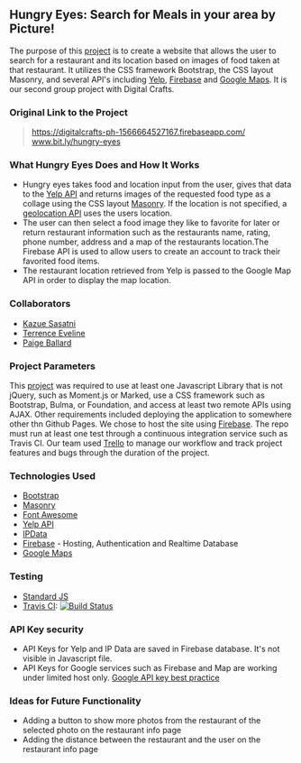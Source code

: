 ## Hungry Eyes: Search for Meals in your area by Picture!

The purpose of this [project](https://github.com/oakmac/phase1-final-project-requirements) is to create a website that allows the user to search for a restaurant and its location based on images of food taken at that restaurant.  It utilizes the CSS framework Bootstrap, the CSS layout Masonry, and several API's including [Yelp](https://www.yelp.com/developers), [Firebase](https://firebase.google.com/) and [Google Maps](https://developers.google.com/maps/documentation/). It is our second group project with Digital Crafts.

### Original Link to the Project
> https://digitalcrafts-ph-1566664527167.firebaseapp.com/
> www.bit.ly/hungry-eyes

### What Hungry Eyes Does and How It Works
* Hungry eyes takes food and location input from the user, gives that data to the [Yelp API](https://www.yelp.com/developers) and returns images of the requested food type as a collage using the CSS layout [Masonry](https://masonry.desandro.com/). If the location is not specified, a [geolocation API](https://ipdata.co/) uses the users location.  
* The user can then select a food image they like to favorite for later or return restaurant information such as the restaurants name, rating, phone number, address and a map of the restaurants location.The Firebase API is used to allow users to create an account to track their favorited food items.   
* The restaurant location retrieved from Yelp is passed to the Google Map API in order to display the map location.
  
### Collaborators
* [Kazue Sasatni](https://github.com/segakazzz)
* [Terrence Eveline](https://github.com/tjeve)
* [Paige Ballard](https://github.com/paigeballard)

### Project Parameters
This [project](https://github.com/oakmac/phase1-final-project-requirements) was required to use at least one Javascript Library that is not jQuery, such as Moment.js or Marked, use a CSS framework such as Bootstrap, Bulma, or Foundation, and access at least two remote APIs using AJAX. Other requirements included deploying the application to somewhere other thn Github Pages. We chose to host the site using [Firebase](https://firebase.google.com/). The repo must run at least one test through a continuous integration service such as Travis CI.
Our team used [Trello](www.trello.com) to manage our workflow and track project features and bugs through the duration of the project. 

### Technologies Used
  * [Bootstrap](https://getbootstrap.com/)
  * [Masonry](https://masonry.desandro.com/)
  * [Font Awesome](https://fontawesome.com/)
  * [Yelp API](https://www.yelp.com/developers)
  * [IPData](https://ipdata.co/) 
  * [Firebase](https://firebase.google.com/) - Hosting, Authentication and Realtime Database
  * [Google Maps](https://developers.google.com/maps/documentation/)


### Testing
  * [Standard JS](https://standardjs.com/)
  * [Travis CI](https://travis-ci.com/): [![Build Status](https://travis-ci.com/tjeve/Phase-1-Project.svg?token=dsz12ZBZHtquGbpEUUm6&branch=master)](https://travis-ci.com/tjeve/Phase-1-Project)

### API Key security
   * API Keys for Yelp and IP Data are saved in Firebase database. It's not visible in Javascript file. 
   * API Keys for Google services such as Firebase and Map are working under limited host only. [Google API key best practice](https://developers.google.com/maps/api-key-best-practices)
   
 ### Ideas for Future Functionality
   * Adding a button to show more photos from the restaurant of the selected photo on the restaurant info page
   * Adding the distance between the restaurant and the user on the restaurant info page
   
